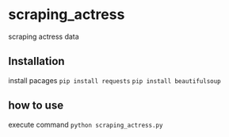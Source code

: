 # scraping_actress
scraping actress data

## Installation
install pacages 
`pip install requests`
`pip install beautifulsoup`

## how to use
execute command  `python scraping_actress.py`

